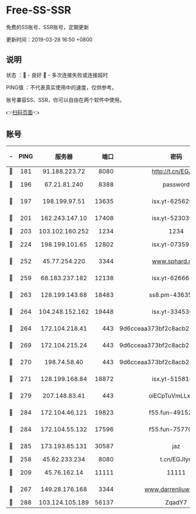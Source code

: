 # Free-SS-SSR

免费的SS账号、SSR账号，定期更新

更新时间：2019-03-28 16:50 +0800

## 说明

状态     ：🙂 - 良好 🙁 - 多次连接失败或连接超时

PING值   ：不代表真实使用中的速度，仅供参考。

账号兼容SS、SSR，你可以自由在两个软件中使用。

👉[扫码页面](https://liesauer.github.io/Free-SS-SSR/)👈

## 账号

|-|PING|服务器|端口|密码|加密方式|区域|
|:----:|:----:|:-----:|-----:|:----:|:----:|:----:|
|🙂|181|91.188.223.72|8080|http://t.cn/EGJIyrl|rc4-md5|RU|
|🙂|196|67.21.81.240|8388|password|aes-256-cfb|US|
|🙂|197|198.199.97.51|13635|isx.yt-62562937|aes-256-cfb|US|
|🙂|201|162.243.147.10|17408|isx.yt-52303968|aes-256-cfb|US|
|🙂|203|103.102.160.252|1234|1234|rc4-md5|JP|
|🙂|224|198.199.101.65|12802|isx.yt-07359379|aes-256-cfb|US|
|🙂|252|45.77.254.220|3344|www.sphard.com|aes-256-cfb|SG|
|🙂|259|68.183.237.182|12138|isx.yt-62666104|aes-256-cfb|SG|
|🙂|263|128.199.143.68|18483|ss8.pm-43635590|aes-256-cfb|SG|
|🙂|264|104.248.152.162|19448|isx.yt-33453660|aes-256-cfb|SG|
|🙂|264|172.104.218.41|443|9d6cceaa373bf2c8acb22e60b6a58be6|aes-256-cfb|US|
|🙂|269|172.104.215.24|443|9d6cceaa373bf2c8acb22e60b6a58be6|aes-256-cfb|US|
|🙂|270|198.74.58.40|443|9d6cceaa373bf2c8acb22e60b6a58be6|aes-256-cfb|US|
|🙂|271|128.199.168.84|18872|isx.yt-51581408|aes-256-cfb|SG|
|🙂|279|207.148.83.41|443|oiECpTuVmLLxk4Ts|aes-256-cfb|AU|
|🙂|284|172.104.46.121|19823|f55.fun-49152560|aes-256-cfb|SG|
|🙂|284|172.104.55.132|17596|f55.fun-75770427|aes-256-cfb|SG|
|🙂|285|173.193.85.131|30587|jaz|aes-256-cfb|US|
|🙂|258|45.62.233.234|8080|t.cn/EGJIyrl|rc4-md5|CA|
|🙁|209|45.76.162.14|11111|11111|aes-256-cfb|SG|
|🙁|267|149.28.176.168|3344|www.darrenliuwei.com|aes-256-cfb|AU|
|🙁|288|103.124.105.189|56137|ZqadY7|chacha20|US|
